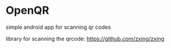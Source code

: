 # OpenQR
simple android app for scanning qr codes

library for scanning the qrcode: https://github.com/zxing/zxing
